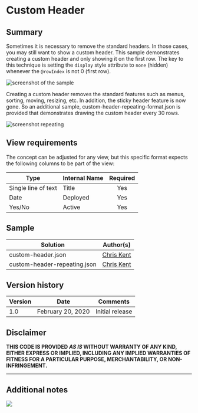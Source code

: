 # Custom Header

## Summary
Sometimes it is necessary to remove the standard headers. In those cases, you may still want to show a custom header. This sample demonstrates creating a custom header and only showing it on the first row. The key to this technique is setting the `display` style attribute to `none` (hidden) whenever the `@rowIndex` is not 0 (first row).

![screenshot of the sample](./assets/screenshot.png)

Creating a custom header removes the standard features such as menus, sorting, moving, resizing, etc. In addition, the sticky header feature is now gone. So an additional sample, custom-header-repeating-format.json is provided that demonstrates drawing the custom header every 30 rows.

![screenshot repeating](./assets/screenshotRepeating.png)

## View requirements
The concept can be adjusted for any view, but this specific format expects the following columns to be part of the view:

|Type|Internal Name|Required|
|---|---|:---:|
|Single line of text|Title|Yes|
|Date|Deployed|Yes|
|Yes/No|Active|Yes|

## Sample

Solution|Author(s)
--------|---------
custom-header.json | [Chris Kent](https://github.com/thechriskent)
custom-header-repeating.json | [Chris Kent](https://github.com/thechriskent)

## Version history

Version|Date|Comments
-------|----|--------
1.0|February 20, 2020|Initial release

## Disclaimer
**THIS CODE IS PROVIDED *AS IS* WITHOUT WARRANTY OF ANY KIND, EITHER EXPRESS OR IMPLIED, INCLUDING ANY IMPLIED WARRANTIES OF FITNESS FOR A PARTICULAR PURPOSE, MERCHANTABILITY, OR NON-INFRINGEMENT.**

---

## Additional notes


<img src="https://pnptelemetry.azurewebsites.net/list-formatting/view-samples/custom-header" />
